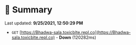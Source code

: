 # 📖 Summary
Last updated: **9/25/2021, 12:50:29 PM**

- `GET` [https://Bhadwa-sala.toxicblte.repl.co](https://Bhadwa-sala.toxicblte.repl.co) - **Down** (120282ms)

